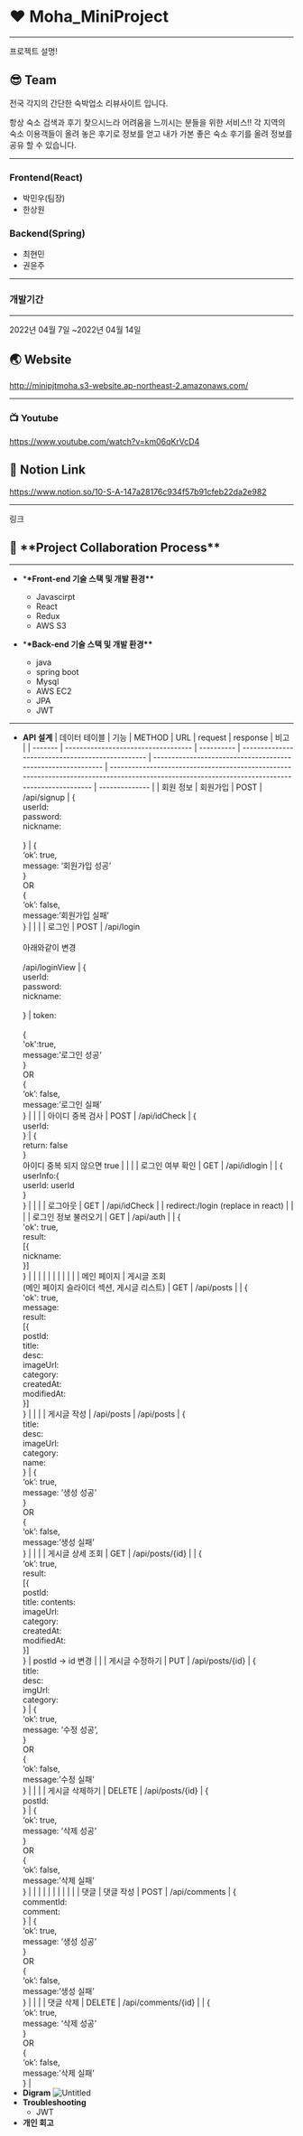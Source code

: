 # :hearts: Moha_MiniProject

---

프로젝트 설명!

## :sunglasses: Team

전국 각지의 간단한 숙박업소 리뷰사이트 입니다.

항상 숙소 검색과 후기 찾으시느라 어려움을 느끼시는 분들을 위한 서비스!!
각 지역의 숙소 이용객들이 올려 놓은 후기로 정보를 얻고
내가 가본 좋은 숙소 후기를 올려 정보를 공유 할 수 있습니다.

---

### Frontend(React)

- 박민우(팀장)
- 한상원

### Backend(Spring)

- 최현민
- 권윤주

---

### 개발기간

---

2022년 04월 7일 ~2022년 04월 14일

## :earth_asia: Website

http://minipjtmoha.s3-website.ap-northeast-2.amazonaws.com/

---

### :tv: Youtube

https://www.youtube.com/watch?v=km06qKrVcD4

## :balloon: Notion Link

https://www.notion.so/10-S-A-147a28176c934f57b91cfeb22da2e982

---

링크

## :speech_balloon: \***\*Project Collaboration Process\*\***

---

- \***\*Front-end 기술 스택 및 개발 환경\*\***

  - Javascirpt
  - React
  - Redux
  - AWS S3

- \***\*Back-end 기술 스택 및 개발 환경\*\***
  - java
  - spring boot
  - Mysql
  - AWS EC2
  - JPA
  - JWT

---

- **API 설계**
  | 데이터 테이블 | 기능 | METHOD | URL | request | response | 비고 |
  | ------- | ----------------------------------- | ---------- | ------------------------------------------------ | ------------------------------------------------------------ | ----------------------------------------------------------------------------------------------------------------------------------------------- | -------------- |
  | 회원 정보 | 회원가입 | POST | /api/signup | {<br>userId:<br>password:<br>nickname:<br><br>} | {<br>‘ok’: true,<br>message: ‘회원가입 성공’<br>}<br>OR<br>{<br>‘ok’: false,<br>message:’회원가입 실패’<br>} | |
  | | 로그인 | POST | /api/login<br><br>아래와같이 변경<br><br>/api/loginView | {<br>userId:<br>password:<br>nickname:<br><br>} | token:<br><br>{<br>'ok':true,<br>message:’로그인 성공’<br>}<br>OR<br>{<br>‘ok’: false,<br>message:’로그인 실패’<br>} | |
  | | 아이디 중복 검사 | POST | /api/idCheck | {<br>userId:<br>} | {<br>return: false<br>}<br>아이디 중복 되지 않으면 true | |
  | | 로그인 여부 확인 | GET | /api/idlogin | | {<br>userInfo:{<br>userId: userId<br>}<br>} | |
  | | 로그아웃 | GET | /api/idCheck | | redirect:/login (replace in react) | |
  | | 로그인 정보 불러오기 | GET | /api/auth | | {<br>'ok': true,<br>result:<br>\[{<br>nickname:<br>}\]<br>} | |
  | | | | | | | |
  | 메인 페이지 | 게시글 조회<br>(메인 페이지 슬라이더 섹션, 게시글 리스트) | GET | /api/posts | | {<br>'ok': true,<br>message:<br>result:<br>\[{<br>postId:<br>title:<br>desc:<br>imageUrl:<br>category:<br>createdAt:<br>modifiedAt:<br>}\]<br>} | |
  | | 게시글 작성 | /api/posts | /api/posts | {<br>title:<br>desc:<br>imageUrl:<br>category:<br>name:<br>} | {<br>‘ok’: true,<br>message: ‘생성 성공’<br>}<br>OR<br>{<br>‘ok’: false,<br>message:’생성 실패’<br>} | |
  | | 게시글 상세 조회 | GET | /api/posts/{id} | | {<br>‘ok’: true,<br>result:<br>\[{<br>postId:<br>title: contents:<br>imageUrl:<br>category:<br>createdAt:<br>modifiedAt:<br>}\]<br>} | postId → id 변경 |
  | | 게시글 수정하기 | PUT | /api/posts/{id} | {<br>title:<br>desc:<br>imgUrl:<br>category:<br>} | {<br>‘ok’: true,<br>message: ‘수정 성공’,<br>}<br>OR<br>{<br>‘ok’: false,<br>message:’수정 실패’<br>} | |
  | | 게시글 삭제하기 | DELETE | /api/posts/{id} | {<br>postId:<br>} | {<br>‘ok’: true,<br>message: ‘삭제 성공’<br>}<br>OR<br>{<br>‘ok’: false,<br>message:’삭제 실패’<br>} | |
  | | | | | | | |
  | 댓글 | 댓글 작성 | POST | /api/comments | {<br>commentId:<br>comment:<br>} | {<br>‘ok’: true,<br>message: ‘생성 성공’<br>}<br>OR<br>{<br>‘ok’: false,<br>message:’생성 실패’<br>} | |
  | | 댓글 삭제 | DELETE | /api/comments/{id} | | {<br>‘ok’: true,<br>message: ‘삭제 성공’<br>}<br>OR<br>{<br>‘ok’: false,<br>message:’삭제 실패’<br>} |
- **Digram**
  ![Untitled](https://user-images.githubusercontent.com/61370487/163331912-e9758246-9535-406b-a369-328d3b9619d8.png)
- **Troubleshooting**
  - JWT
- **개인 회고**
